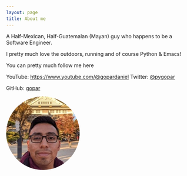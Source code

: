 ```yaml
---
layout: page
title: About me
---
```


A Half-Mexican, Half-Guatemalan (Mayan) guy who happens to be a Software Engineer.

I pretty much love the outdoors, running and of course Python & Emacs!

You can pretty much follow me here

YouTube: https://www.youtube.com/@gopardaniel
Twitter: [@pygopar](https://twitter.com/pygopar)

GitHub: [gopar](https://github.com/gopar)

<img src="/assets/images/profile.jpg" alt="Author's profile picture"
    style="width: 200px; height: 200px; border-radius: 100%;"/>
